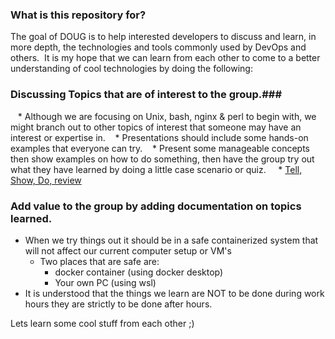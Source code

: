 ### What is this repository for? ###

The goal of DOUG is to help interested developers to discuss and learn, in more depth, the technologies and tools commonly used by DevOps and others.  It is my hope that we can learn from each other to come to a better understanding of cool technologies by doing the following:

### Discussing Topics that are of interest to the group.###

   * Although we are focusing on Unix, bash, nginx & perl to begin with, we might branch out to other topics of interest that someone may have an interest or expertise in.
   * Presentations should include some hands-on examples that everyone can try.
   * Present some manageable concepts then show examples on how to do something, then have the group try out what they have learned by doing a little case scenario or quiz. 
	   * [Tell, Show, Do, review](https://maestrolearning.com/blogs/tell-show-do-review/)

### Add value to the group by adding documentation on topics learned. ###

* When we try things out it should be in a safe containerized system that will not affect our current computer setup or VM's
	* Two places that are safe are:
		* docker container (using docker desktop)
		* Your own PC (using wsl)
* It is understood that the things we learn are NOT to be done during work hours they are strictly to be done after hours.

Lets learn some cool stuff from each other ;)




